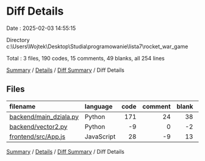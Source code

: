 # Diff Details

Date : 2025-02-03 14:55:15

Directory c:\\Users\\Wojtek\\Desktop\\Studia\\programowanie\\lista7\\rocket_war_game

Total : 3 files,  190 codes, 15 comments, 49 blanks, all 254 lines

[Summary](results.md) / [Details](details.md) / [Diff Summary](diff.md) / Diff Details

## Files
| filename | language | code | comment | blank | total |
| :--- | :--- | ---: | ---: | ---: | ---: |
| [backend/main\_dziala.py](/backend/main_dziala.py) | Python | 171 | 24 | 38 | 233 |
| [backend/vector2.py](/backend/vector2.py) | Python | -9 | 0 | -2 | -11 |
| [frontend/src/App.js](/frontend/src/App.js) | JavaScript | 28 | -9 | 13 | 32 |

[Summary](results.md) / [Details](details.md) / [Diff Summary](diff.md) / Diff Details